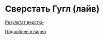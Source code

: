 # Сверстать Гугл (лайв)

[Результат вёрстки](https://pepelsbey.github.io/playground/code-google/)

[Подробнее в видео](https://youtu.be/O-2xwAaXyDs)
